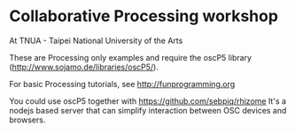 # Collaborative Processing workshop

At TNUA - Taipei National University of the Arts

These are Processing only examples and require the oscP5 library (http://www.sojamo.de/libraries/oscP5/).

For basic Processing tutorials, see http://funprogramming.org

You could use oscP5 together with https://github.com/sebpiq/rhizome
It's a nodejs based server that can simplify interaction between OSC devices and browsers.
